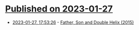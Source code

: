 # [Published on 2023-01-27](index.md)

* [2023-01-27, 17:53:26](https://news.ycombinator.com/item?id=34549307) - [Father, Son and Double Helix (2015)](https://openthemagazine.com/features/living/father-son-and-the-double-helix/)
